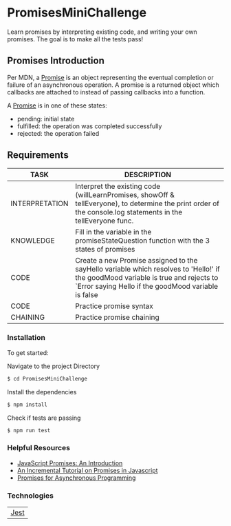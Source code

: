 # PromisesMiniChallenge

Learn promises by interpreting existing code, and writing your own promises. The goal is to make all the tests pass!

## Promises Introduction

Per MDN, a <a href="https://developer.mozilla.org/en-US/docs/Web/JavaScript/Guide/Using_promises">Promise</a> is an object representing the eventual completion or failure of an asynchronous operation. A promise is a returned object which callbacks are attached to instead of passing callbacks into a function.

A <a href="https://developer.mozilla.org/en-US/docs/Web/JavaScript/Reference/Global_Objects/Promise">Promise</a> is in one of these states:

- pending: initial state
- fulfilled: the operation was completed successfully
- rejected: the operation failed

## Requirements

| TASK           | DESCRIPTION                                                                                                                                                                             |
| -------------- | --------------------------------------------------------------------------------------------------------------------------------------------------------------------------------------- |
| INTERPRETATION | Interpret the existing code (willLearnPromises, showOff & tellEveryone), to determine the print order of the console.log statements in the tellEveryone func.                           |
| KNOWLEDGE      | Fill in the variable in the promiseStateQuestion function with the 3 states of promises                                                                                                 |
| CODE           | Create a new Promise assigned to the sayHello variable which resolves to 'Hello!' if the goodMood variable is true and rejects to `Error saying Hello if the goodMood variable is false |
| CODE           | Practice promise syntax                                                                                                                                                                 |
| CHAINING       | Practice promise chaining                                                                                                                                                               |

### Installation

To get started:

Navigate to the project Directory

```sh
$ cd PromisesMiniChallenge
```

Install the dependencies

```sh
$ npm install
```

Check if tests are passing

```sh
$ npm run test
```

### Helpful Resources

- <a href="https://web.dev/promises/">JavaScript Promises: An Introduction</a>
- <a href="https://www.sohamkamani.com/blog/2016/08/28/incremenal-tutorial-to-promises/">An Incremental Tutorial on Promises in Javascript</a>
- <a href="https://exploringjs.com/es6/ch_promises.html">Promises for Asynchronous Programming</a>

### Technologies

<table style="width:50%">
  <tr>
    <td><a href="https://jestjs.io/">Jest</a></td>
  </tr>
</table>
